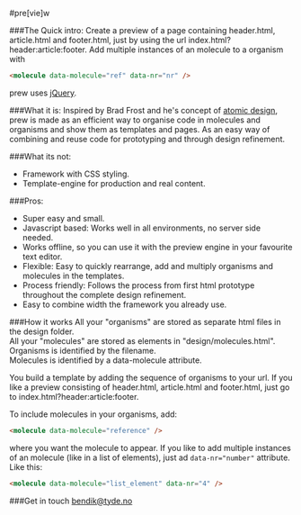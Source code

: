 #pre[vie]w

###The Quick intro:
Create a preview of a page containing header.html, article.html and footer.html, just by using the url index.html?header:article:footer. Add multiple instances of an molecule to a organism with
```html
<molecule data-molecule="ref" data-nr="nr" />
```

prew uses [jQuery](http://jquery.com).

###What it is:
Inspired by Brad Frost and he's concept of [atomic design](http://atomicdesign.bradfrost.com), prew is made as an efficient way to organise code in molecules and organisms and show them as templates and pages. As an easy way of combining and reuse code for prototyping and through design refinement.

###What its not:
* Framework with CSS styling.
* Template-engine for production and real content.

###Pros:
* Super easy and small.
* Javascript based: Works well in all environments, no server side needed.
* Works offline, so you can use it with the preview engine in your favourite text editor.
* Flexible: Easy to quickly rearrange, add and multiply organisms and molecules in the templates.
* Process friendly: Follows the process from first html prototype throughout the complete design refinement.
* Easy to combine width the framework you already use.

###How it works
All your "organisms" are stored as separate html files in the design folder.  
All your "molecules" are stored as elements in "design/molecules.html".  
Organisms is identified by the filename.  
Molecules is identified by a data-molecule attribute.

You build a template by adding the sequence of organisms to your url. If you like a preview consisting of header.html, article.html and footer.html, just go to index.html?header:article:footer.

To include molecules in your organisms, add:  
```html
<molecule data-molecule="reference" />
```
where you want the molecule to appear. If you like to add multiple instances of an molecule (like in a list of elements), just ad `data-nr="number"` attribute. Like this: 
```html
<molecule data-molecule="list_element" data-nr="4" />
```

###Get in touch
[bendik@tyde.no](mailto:bendik@tyde.no)